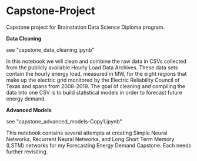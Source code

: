 # Capstone-Project
Capstone project for Brainstation Data Science Diploma program. 

**Data Cleaning**

see "capstone_data_cleaning.ipynb"

In this notebook we will clean and combine the raw data in CSVs collected from the publicly available Hourly Load Data Archives. These data sets contain the hourly energy load, measured in MW, for the eight regions that make up the electric grid monitored by the Electric Reliability Council of Texas and spans from 2008-2019. The goal of cleaning and compiling the data into one CSV is to build statistical models in order to forecast future energy demand.


**Advanced Models**

see "capstone_advanced_models-Copy1.ipynb"

This notebook contains several attempts at creating Simple Neural Networks, Recurrent Neural Networks, and Long Short Term Memory (LSTM) networks for my Forecasting Energy Demand Capstone. Each needs further revisiting.
